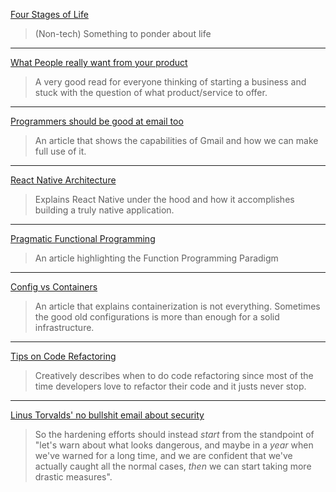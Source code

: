 [Four Stages of Life](https://markmanson.net/four-stages-of-life)
>(Non-tech) Something to ponder about life

---

[What People really want from your product](https://medium.com/startup-grind/people-dont-want-something-truly-new-they-want-the-familiar-done-differently-7648f24f8fe7)
>A very good read for everyone thinking of starting a business and stuck with the
>question of what product/service to offer.

---

[Programmers should be good at email too](https://dev.to/peter/programmers-should-be-good-at-email-too-here-is-my-guide-to-leveling-up-your-gmail-game)
>An article that shows the capabilities of Gmail and how we can make full use of it.

---

[React Native Architecture](https://www.logicroom.co/react-native-architecture-explained/)
>Explains React Native under the hood and how it accomplishes building a truly native application.

---

[Pragmatic Functional Programming](http://blog.cleancoder.com/uncle-bob/2017/07/11/PragmaticFunctionalProgramming.html)
>An article highlighting the Function Programming Paradigm

---

[Config vs Containers](https://abe-winter.github.io/blues/2017/04/27/config-vs-containers.html)
>An article that explains containerization is not everything. Sometimes the good
>old configurations is more than enough for a solid infrastructure.

---

[Tips on Code Refactoring](https://dev.to/couellet/tips-on-code-refactoring-from-a-former-addict-1fj)
>Creatively describes when to do code refactoring since most of the time developers
>love to refactor their code and it justs never stop.

---

[Linus Torvalds' no bullshit email about security](http://lkml.iu.edu/hypermail/linux/kernel/1711.2/01701.html)
>So the hardening efforts should instead _start_ from the standpoint of
>"let's warn about what looks dangerous, and maybe in a _year_ when
>we've warned for a long time, and we are confident that we've actually
>caught all the normal cases, _then_ we can start taking more drastic
>measures".

